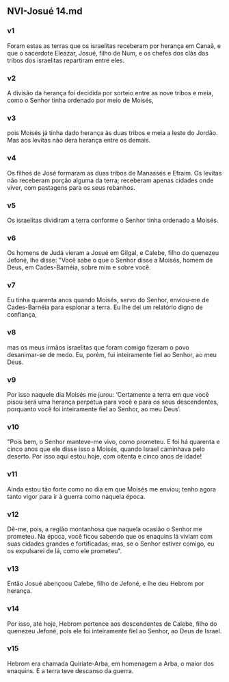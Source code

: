 ## NVI-Josué 14.md
### v1
 Foram estas as terras que os israelitas receberam por herança em Canaã, e que o sacerdote Eleazar, Josué, filho de Num, e os chefes dos clãs das tribos dos israelitas repartiram entre eles.
### v2
 A divisão da herança foi decidida por sorteio entre as nove tribos e meia, como o Senhor tinha ordenado por meio de Moisés,
### v3
 pois Moisés já tinha dado herança às duas tribos e meia a leste do Jordão. Mas aos levitas não dera herança entre os demais.
### v4
 Os filhos de José formaram as duas tribos de Manassés e Efraim. Os levitas não receberam porção alguma da terra; receberam apenas cidades onde viver, com pastagens para os seus rebanhos.
### v5
 Os israelitas dividiram a terra conforme o Senhor tinha ordenado a Moisés.
### v6
 Os homens de Judá vieram a Josué em Gilgal, e Calebe, filho do quenezeu Jefoné, lhe disse: "Você sabe o que o Senhor disse a Moisés, homem de Deus, em Cades-Barnéia, sobre mim e sobre você.
### v7
 Eu tinha quarenta anos quando Moisés, servo do Senhor, enviou-me de Cades-Barnéia para espionar a terra. Eu lhe dei um relatório digno de confiança,
### v8
 mas os meus irmãos israelitas que foram comigo fizeram o povo desanimar-se de medo. Eu, porém, fui inteiramente fiel ao Senhor, ao meu Deus.
### v9
 Por isso naquele dia Moisés me jurou: ‘Certamente a terra em que você pisou será uma herança perpétua para você e para os seus descendentes, porquanto você foi inteiramente fiel ao Senhor, ao meu Deus’.
### v10
 "Pois bem, o Senhor manteve-me vivo, como prometeu. E foi há quarenta e cinco anos que ele disse isso a Moisés, quando Israel caminhava pelo deserto. Por isso aqui estou hoje, com oitenta e cinco anos de idade!
### v11
 Ainda estou tão forte como no dia em que Moisés me enviou; tenho agora tanto vigor para ir à guerra como naquela época.
### v12
 Dê-me, pois, a região montanhosa que naquela ocasião o Senhor me prometeu. Na época, você ficou sabendo que os enaquins lá viviam com suas cidades grandes e fortificadas; mas, se o Senhor estiver comigo, eu os expulsarei de lá, como ele prometeu".
### v13
 Então Josué abençoou Calebe, filho de Jefoné, e lhe deu Hebrom por herança.
### v14
 Por isso, até hoje, Hebrom pertence aos descendentes de Calebe, filho do quenezeu Jefoné, pois ele foi inteiramente fiel ao Senhor, ao Deus de Israel.
### v15
 Hebrom era chamada Quiriate-Arba, em homenagem a Arba, o maior dos enaquins. E a terra teve descanso da guerra.
